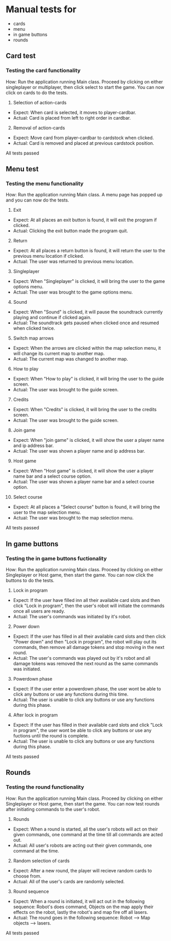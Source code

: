 # Manual tests for 
 - cards 
 - menu 
 - in game buttons
 - rounds

## Card test

### Testing the card functionality

How: Run the application running Main class. Proceed by clicking on either singleplayer or multiplayer, then click select to start the game. You can now click on cards to do the tests.

1. Selection of action-cards
 - Expect: When card is selected, it moves to player-cardbar.
 - Actual: Card is placed from left to right order in cardbar.

2. Removal of action-cards
 - Expect: Move card from player-cardbar to cardstock when clicked.
 - Actual: Card is removed and placed at previous cardstock position.

All tests passed

## Menu test

### Testing the menu functionality

How: Run the application running Main class. A menu page has popped up and you can now do the tests.

1. Exit
 - Expect: At all places an exit button is found, it will exit the program if clicked.
 - Actual: Clicking the exit button made the program quit.

2. Return
 - Expect: At all places a return button is found, it will return the user to the previous menu location if clicked.
 - Actual: The user was returned to previous menu location.

3. Singleplayer
 - Expect: When "Singleplayer" is clicked, it will bring the user to the game options menu.
 - Actual: The user was brought to the game options menu.

4. Sound
 - Expect: When "Sound" is clicked, it will pause the soundtrack currently playing and continue if clicked again.
 - Actual: The soundtrack gets paused when clicked once and resumed when clicked twice.

5. Switch map arrows
 - Expect: When the arrows are clicked within the map selection menu, it will change its current map to another map.
 - Actual: The current map was changed to another map.
 
6. How to play
 - Expect: When "How to play" is clicked, it will bring the user to the guide screen.
 - Actual: The user was brought to the guide screen.
 
7. Credits
 - Expect: When "Credits" is clicked, it will bring the user to the credits screen.
 - Actual: The user was brought to the guide screen.
 
8. Join game
 - Expect: When "join game" is clicked, it will show the user a player name and ip address bar.
 - Actual: The user was shown a player name and ip address bar.
 
9. Host game
 - Expect: When "Host game" is clicked, it will show the user a player name bar and a select course option.
 - Actual: The user was shown a player name bar and a select course option.
 
10. Select course
 - Expect: At all places a "Select course" button is found, it will bring the user to the map selection menu.
 - Actual: The user was brought to the map selection menu.
 
All tests passed

## In game buttons

### Testing the in game buttons fuctionality

How: Run the application running Main class. Proceed by clicking on either Singleplayer or Host game, then start the game. You can now click the buttons to do the tests.

1. Lock in program
 - Expect: If the user have filled inn all their available card slots and then click "Lock in program", then the user's robot will initiate the commands once all users are ready.
 - Actual: The user's commands was initiated by it's robot.
 
2. Power down
 - Expect: If the user has filled in all their available card slots and then click "Power down" and then "Lock in program", the robot will play out its commands, then remove all damage tokens and stop moving in the next round.
 - Actual: The user's commands was played out by it's robot and all damage tokens was removed the next round as the same commands was initiated.
 
3. Powerdown phase
 - Expect: If the user enter a powerdown phase, the user wont be able to click any buttons or use any functions during this time.
 - Actual: The user is unable to click any buttons or use any functions during this phase.
 
4. After lock in program
 - Expect: If the user has filled in their available card slots and click "Lock in program", the user wont be able to click any buttons or use any fuctions until the round is complete.
 - Actual: The user is unable to click any buttons or use any functions during this phase.

All tests passed
 
 ## Rounds

### Testing the round functionality

How: Run the application running Main class. Proceed by clicking on either Singleplayer or Host game, then start the game. You can now test rounds after initiating commands to the user's robot.

1. Rounds
 - Expect: When a round is started, all the user's robots will act on their given commands, one command at the time till all commands are acted out.
 - Actual: All user's robots are acting out their given commands, one command at the time.

2. Random selection of cards
 - Expect: After a new round, the player will recieve random cards to choose from.
 - Actual: All of the user's cards are randomly selected.

3. Round sequence
 - Expect: When a round is initiated, it will act out in the following sequence: Robot's does command, Objects on the map apply their effects on the robot, lastly the robot's and map fire off all lasers.
 - Actual: The round goes in the following sequence: Robot --> Map objects --> lasers.

All tests passed
